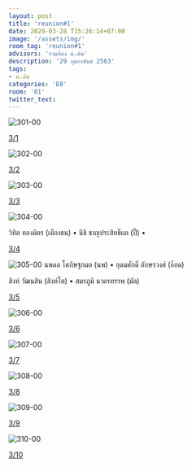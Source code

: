 ```yaml
---
layout: post
title: 'reunion#1'
date: 2020-03-28 T15:26:14+07:00
image: '/assets/img/'
room_tag: 'reunion#1'
advisors: 'รวมห้อง ม.ต้น'
description: '29 กุมภาพันธ์ 2563'
tags:
- ม.ต้น
categories: 'E0'
room: '01'
twitter_text:
---
```

![301-00](https://res.cloudinary.com/dbruw74ms/image/upload/l_text:Athiti_50:3%252F1,g_south_west,x_30,y_30,co_rgb:ffe4e160/r_8,c_fit,w_760/v1585476491/2020-02-29-301_a1xe6g.png)

<div class="tags">
  <a href="{{ 'a-301' | relative_url }}">3/1</a>
</div>

![302-00](https://res.cloudinary.com/dbruw74ms/image/upload/l_text:Athiti_50:3%252F2,g_south_west,x_30,y_30,co_rgb:ffe4e160/r_8,c_fit,w_760/v1585476480/2020-02-29-302_sowrtq.png)

<div class="tags">
  <a href="{{ '302' | relative_url }}">3/2</a>
</div>

![303-00](https://res.cloudinary.com/dbruw74ms/image/upload/l_text:Athiti_50:3%252F3,g_south_west,x_30,y_30,co_rgb:ffe4e160/r_8,c_fit,w_760/v1585476469/2020-02-29-303_cwpqlj.png)

<div class="tags">
  <a href="{{ 'b-303' | relative_url }}">3/3</a>
</div>

![304-00](https://res.cloudinary.com/dbruw74ms/image/upload/l_text:Athiti_50:3%252F4,g_south_west,x_30,y_30,co_rgb:ffe4e160/r_8,c_fit,w_760/v1585476459/2020-02-29-304_l6illj.png)

วิทิต ทองมิตร (เมืองธน) • นิธิ ชาญประสิทธิ์ผล (ปิ๊) •

<div class="tags">
  <a href="{{ 'a-304' | relative_url }}">3/4</a>
</div>

![305-00](https://res.cloudinary.com/dbruw74ms/image/upload/l_text:Athiti_30:3%252F5,g_north_west,x_20,y_700,co_rgb:ffe4e160/r_8,c_fill,g_faces,h_507,w_760/v1585372320/2020-02-29-305_zic8fq.png)
นพดล โศภิษฐกมล (นพ) • อุดมศักดิ์ อักษรวงศ์ (อ๊อด)

สิงห์ วัฒนสิน (สิงห์โต) • สมรภูมิ นาครทรรพ (มัด)

<div class="tags">
  <a href="{{ '305' | relative_url }}">3/5</a>
</div>

![306-00](https://res.cloudinary.com/dbruw74ms/image/upload/l_text:Athiti_50:3%252F6,g_south_west,x_30,y_30,co_rgb:ffe4e160/r_8,c_fit,w_760/v1585476448/2020-02-29-306_scx9cq.png)

<div class="tags">
  <a href="{{ 'a-306' | relative_url }}">3/6</a>
</div>

![307-00](https://res.cloudinary.com/dbruw74ms/image/upload/l_text:Athiti_50:3%252F7,g_south_west,x_30,y_30,co_rgb:ffe4e160/r_8,c_fit,w_760/v1585476440/2020-02-29-307_tnadtz.png)

<div class="tags">
  <a href="{{ '307' | relative_url }}">3/7</a>
</div>

![308-00](https://res.cloudinary.com/dbruw74ms/image/upload/l_text:Athiti_50:3%252F8,g_south_west,x_30,y_30,co_rgb:ffe4e160/r_8,c_fit,w_760/v1585476429/2020-02-29-308_rbbafi.png)

<div class="tags">
  <a href="{{ '308' | relative_url }}">3/8</a>
</div>

![309-00](https://res.cloudinary.com/dbruw74ms/image/upload/l_text:Athiti_50:3%252F9,g_south_west,x_30,y_30,co_rgb:ffe4e160/r_8,c_fit,w_760/v1585476419/2020-02-29-309_o71ni3.png)

<div class="tags">
  <a href="{{ '309' | relative_url }}">3/9</a>
</div>

![310-00](https://res.cloudinary.com/dbruw74ms/image/upload/l_text:Athiti_50:3%252F10,g_south_west,x_30,y_30,co_rgb:ffe4e160/r_8,c_fit,w_760/v1585476366/2020-02-29-310_jqyuoh.png)

<div class="tags">
  <a href="{{ 'd-310' | relative_url }}">3/10</a>
</div>
